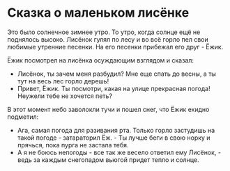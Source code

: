 Сказка о маленьком лисёнке
===============

Это было солнечное зимнее утро. То утро, когда солнце ещё не поднялось высоко. Лисёнок гулял по лесу и во всё горло пел свои любимые утренние песенки. На его песенки прибежал его друг - Ёжик.

Ёжик посмотрел на лисёнка осуждающим взглядом и сказал: 

 - Лисёнок, ты зачем меня разбудил? Мне еще спать до весны, а ты тут на весь лес горло дерешь!
 - Привет, Ёжик. Ты посмотри, какая на улице прекрасная погода! Неужели тебе не хочется петь?
 
 В этот момент небо заволокли тучи и пошел снег, что Ёжик ехидно подметил:
 
 - Ага, самая погода для разивания рта. Только горло застудишь на такой погоде - затараторил Ёж. - Ты лучше беги в свою норку и прячься, пока пурга не застала тебя. 
 - А я не боюсь непогоды - все так же весело ответил ему Лисёнок, - ведь за каждым снегопадом  вьюгой придет тепло и солнце.